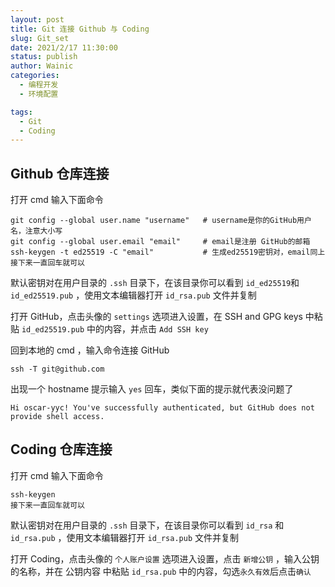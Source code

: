 ```yaml
---
layout: post
title: Git 连接 Github 与 Coding
slug: Git_set
date: 2021/2/17 11:30:00
status: publish
author: Wainic
categories: 
  - 编程开发
  - 环境配置

tags: 
  - Git
  - Coding
---
```


## Github 仓库连接

打开 cmd 输入下面命令

```git
git config --global user.name "username"   # username是你的GitHub用户名，注意大小写
git config --global user.email "email"     # email是注册 GitHub的邮箱
ssh-keygen -t ed25519 -C "email"           # 生成ed25519密钥对，email同上
接下来一直回车就可以
```

默认密钥对在用户目录的 `.ssh` 目录下，在该目录你可以看到 `id_ed25519`和 `id_ed25519.pub` ，使用文本编辑器打开 `id_rsa.pub` 文件并复制

打开 GitHub，点击头像的 `settings` 选项进入设置，在 SSH and GPG keys 中粘贴 ``id_ed25519.pub`` 中的内容，并点击 `Add SSH key`

回到本地的 cmd ，输入命令连接 GitHub

```git
ssh -T git@github.com
```

出现一个 hostname 提示输入 `yes` 回车，类似下面的提示就代表没问题了

```
Hi oscar-yyc! You've successfully authenticated, but GitHub does not provide shell access.
```



## Coding 仓库连接

打开 cmd 输入下面命令

```
ssh-keygen
接下来一直回车就可以
```

默认密钥对在用户目录的 `.ssh` 目录下，在该目录你可以看到 `id_rsa` 和 `id_rsa.pub` ，使用文本编辑器打开 `id_rsa.pub` 文件并复制

打开 Coding，点击头像的 `个人账户设置` 选项进入设置，点击 `新增公钥` ，输入公钥的名称，并在 公钥内容 中粘贴 `id_rsa.pub` 中的内容，勾选`永久有效`后点击`确认`

